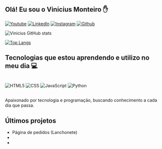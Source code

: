## Olá! Eu sou o Vinicius Monteiro ✋

[![Youtube](https://img.shields.io/badge/YouTube-FF0000?style=for-the-badge&logo=youtube&logoColor=white)](https://www.youtube.com/@vialvessn)
[![LinkedIn](https://img.shields.io/badge/LinkedIn-0077B5?style=for-the-badge&logo=linkedin&logoColor=white)](https://www.linkedin.com/in/vinicius-alves-monteiro-293054248/)
[![Instagram](https://img.shields.io/badge/Instagram-E4405F?style=for-the-badge&logo=instagram&logoColor=white)](https://www.instagram.com/vinialvessn/)
[![Github](https://img.shields.io/badge/GitHub-100000?style=for-the-badge&logo=github&logoColor=white)](https://github.com/vialvessn)

![Vinicius GitHub stats](https://github-readme-stats.vercel.app/api?username=vinialvessn&show_icons=true&theme=dracula)

[![Top Langs](https://github-readme-stats.vercel.app/api/top-langs/?username=vinialvessn)](https://github.com/anuraghazra/github-readme-stats)

## Tecnologias que estou aprendendo e utilizo no meu dia 💻

<div style="display: inline.block"><br/>
    <img align="center" alt="HTML5" src="https://img.shields.io/badge/HTML5-E34F26?style=for-the-badge&logo=html5&logoColor=white">
    <img align="center" alt="CSS" src="https://img.shields.io/badge/CSS3-1572B6?style=for-the-badge&logo=css3&logoColor=white">
    <img align="center" alt="JavaScript" src="https://img.shields.io/badge/JavaScript-F7DF1E?style=for-the-badge&logo=javascript&logoColor=black">
    <img align="center" alt="Python" src="https://img.shields.io/badge/Python-FFFFFF?style=for-the-badge&logo=python&logoColor=blue">
</div><br/>

Apaixonado por tecnologia e programação, buscando conhecimento a cada dia que passa.

## Últimos projetos
- Página de pedidos (Lanchonete)
-
-
